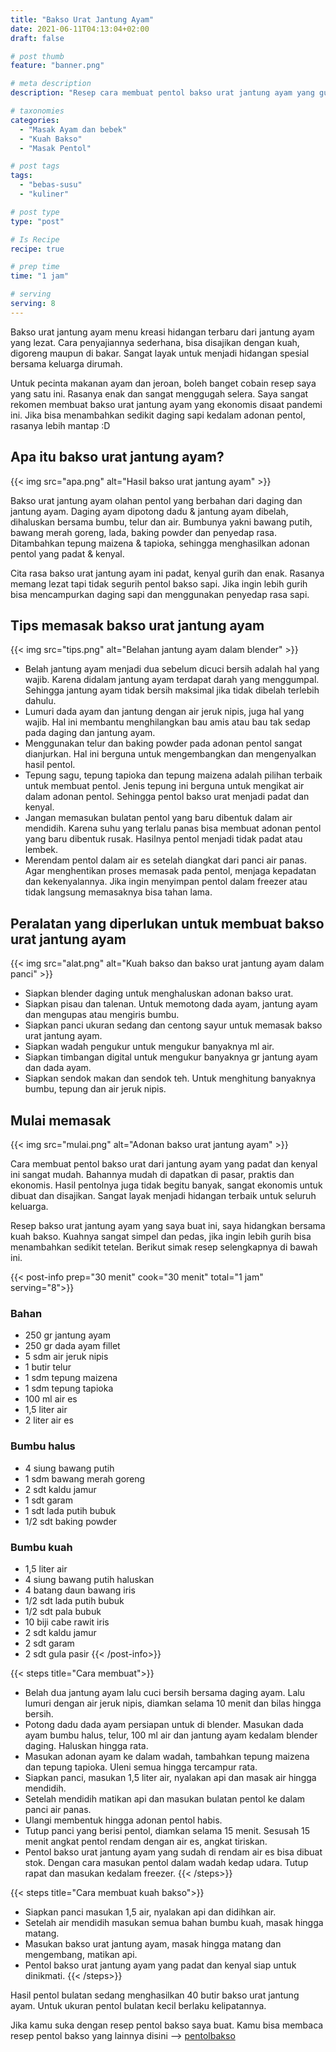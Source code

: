 ```yaml
---
title: "Bakso Urat Jantung Ayam"
date: 2021-06-11T04:13:04+02:00
draft: false

# post thumb
feature: "banner.png"

# meta description
description: "Resep cara membuat pentol bakso urat jantung ayam yang gurih dan lezat. Ayo berkreasi membuat bakso! masakan rumahan yang mudah untuk dipelajari."

# taxonomies
categories:
  - "Masak Ayam dan bebek"
  - "Kuah Bakso"
  - "Masak Pentol"

# post tags
tags:
  - "bebas-susu"
  - "kuliner"

# post type
type: "post"

# Is Recipe
recipe: true

# prep time
time: "1 jam"

# serving
serving: 8
---
```

Bakso urat jantung ayam menu kreasi hidangan terbaru dari jantung ayam yang lezat. Cara penyajiannya sederhana, bisa disajikan dengan kuah, digoreng maupun di bakar. Sangat layak untuk menjadi hidangan spesial bersama keluarga dirumah.

Untuk pecinta makanan ayam dan jeroan, boleh banget cobain resep saya yang satu ini. Rasanya enak dan sangat menggugah selera. Saya sangat rekomen membuat bakso urat jantung ayam yang ekonomis disaat pandemi ini. Jika bisa menambahkan sedikit daging sapi kedalam adonan pentol, rasanya lebih mantap :D

## Apa itu bakso urat jantung ayam?

{{< img src="apa.png" alt="Hasil bakso urat jantung ayam" >}}

Bakso urat jantung ayam olahan pentol yang berbahan dari daging dan jantung ayam. Daging ayam dipotong dadu & jantung ayam dibelah, dihaluskan bersama bumbu, telur dan air. Bumbunya yakni bawang putih, bawang merah goreng, lada, baking powder dan penyedap rasa. Ditambahkan tepung maizena & tapioka, sehingga menghasilkan adonan pentol yang padat & kenyal.

Cita rasa bakso urat jantung ayam ini padat, kenyal gurih dan enak. Rasanya memang lezat tapi tidak segurih pentol bakso sapi. Jika ingin lebih gurih bisa mencampurkan daging sapi dan menggunakan penyedap rasa sapi.

## Tips memasak bakso urat jantung ayam

{{< img src="tips.png" alt="Belahan jantung ayam dalam blender" >}}

-   Belah jantung ayam menjadi dua sebelum dicuci bersih adalah hal yang wajib. Karena didalam jantung ayam terdapat darah yang menggumpal. Sehingga jantung ayam tidak bersih maksimal jika tidak dibelah terlebih dahulu.
-   Lumuri dada ayam dan jantung dengan air jeruk nipis, juga hal yang wajib. Hal ini membantu menghilangkan bau amis atau bau tak sedap pada daging dan jantung ayam.
-   Menggunakan telur dan baking powder pada adonan pentol sangat dianjurkan. Hal ini berguna untuk mengembangkan dan mengenyalkan hasil pentol.
-   Tepung sagu, tepung tapioka dan tepung maizena adalah pilihan terbaik untuk membuat pentol. Jenis tepung ini berguna untuk mengikat air dalam adonan pentol. Sehingga pentol bakso urat menjadi padat dan kenyal.
-   Jangan memasukan bulatan pentol yang baru dibentuk dalam air mendidih. Karena suhu yang terlalu panas bisa membuat adonan pentol yang baru dibentuk rusak. Hasilnya pentol menjadi tidak padat atau lembek.
-   Merendam pentol dalam air es setelah diangkat dari panci air panas. Agar menghentikan proses memasak pada pentol, menjaga kepadatan dan kekenyalannya. Jika ingin menyimpan pentol dalam freezer atau tidak langsung memasaknya bisa tahan lama.

## Peralatan yang diperlukan untuk membuat bakso urat jantung ayam

{{< img src="alat.png" alt="Kuah bakso dan bakso urat jantung ayam dalam panci" >}}

-   Siapkan blender daging untuk menghaluskan adonan bakso urat.
-   Siapkan pisau dan talenan. Untuk memotong dada ayam, jantung ayam dan mengupas atau mengiris bumbu.
-   Siapkan panci ukuran sedang dan centong sayur untuk memasak bakso urat jantung ayam.
-   Siapkan wadah pengukur untuk mengukur banyaknya ml air.
-   Siapkan timbangan digital untuk mengukur banyaknya gr jantung ayam dan dada ayam.
-   Siapkan sendok makan dan sendok teh. Untuk menghitung banyaknya bumbu, tepung dan air jeruk nipis.

## Mulai memasak

{{< img src="mulai.png" alt="Adonan bakso urat jantung ayam" >}}

Cara membuat pentol bakso urat dari jantung ayam yang padat dan kenyal ini sangat mudah. Bahannya mudah di dapatkan di pasar, praktis dan ekonomis. Hasil pentolnya juga tidak begitu banyak, sangat ekonomis untuk dibuat dan disajikan. Sangat layak menjadi hidangan terbaik untuk seluruh keluarga.

Resep bakso urat jantung ayam yang saya buat ini, saya hidangkan bersama kuah bakso. Kuahnya sangat simpel dan pedas, jika ingin lebih gurih bisa menambahkan sedikit tetelan. Berikut simak resep selengkapnya di bawah ini.

{{< post-info prep="30 menit" cook="30 menit" total="1 jam" serving="8">}}

### Bahan

-   250 gr jantung ayam
-   250 gr dada ayam fillet
-   5 sdm air jeruk nipis
-   1 butir telur
-   1 sdm tepung maizena
-   1 sdm tepung tapioka
-   100 ml air es
-   1,5 liter air
-   2 liter air es

### Bumbu halus

-   4 siung bawang putih
-   1 sdm bawang merah goreng
-   2 sdt kaldu jamur
-   1 sdt garam
-   1 sdt lada putih bubuk
-   1/2 sdt baking powder

### Bumbu kuah

-   1,5 liter air
-   4 siung bawang putih haluskan
-   4 batang daun bawang iris
-   1/2 sdt lada putih bubuk
-   1/2 sdt pala bubuk
-   10 biji cabe rawit iris
-   2 sdt kaldu jamur
-   2 sdt garam
-   2 sdt gula pasir
{{< /post-info>}}

{{< steps title="Cara membuat">}}
-   Belah dua jantung ayam lalu cuci bersih bersama daging ayam. Lalu lumuri dengan air jeruk nipis, diamkan selama 10 menit dan bilas hingga bersih.
-   Potong dadu dada ayam persiapan untuk di blender. Masukan dada ayam bumbu halus, telur, 100 ml air dan jantung ayam kedalam blender daging. Haluskan hingga rata.
-   Masukan adonan ayam ke dalam wadah, tambahkan tepung maizena dan tepung tapioka. Uleni semua hingga tercampur rata.
-   Siapkan panci, masukan 1,5 liter air, nyalakan api dan masak air hingga mendidih.
-   Setelah mendidih matikan api dan masukan bulatan pentol ke dalam panci air panas.
-   Ulangi membentuk hingga adonan pentol habis.
-   Tutup panci yang berisi pentol, diamkan selama 15 menit. Sesusah 15 menit angkat pentol rendam dengan air es, angkat tiriskan.
-   Pentol bakso urat jantung ayam yang sudah di rendam air es bisa dibuat stok. Dengan cara masukan pentol dalam wadah kedap udara. Tutup rapat dan masukan kedalam freezer.
{{< /steps>}}

{{< steps title="Cara membuat kuah bakso">}}
-   Siapkan panci masukan 1,5 air, nyalakan api dan didihkan air.
-   Setelah air mendidih masukan semua bahan bumbu kuah, masak hingga matang.
-   Masukan bakso urat jantung ayam, masak hingga matang dan mengembang, matikan api.
-   Pentol bakso urat jantung ayam yang padat dan kenyal siap untuk dinikmati.
{{< /steps>}}

Hasil pentol bulatan sedang menghasilkan 40 butir bakso urat jantung ayam. Untuk ukuran pentol bulatan kecil berlaku kelipatannya.

Jika kamu suka dengan resep pentol bakso saya buat. Kamu bisa membaca resep pentol bakso yang lainnya disini --> [pentolbakso](/categories/masak-pentol/)